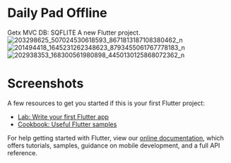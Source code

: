 # Daily Pad Offline 
Getx 
MVC
DB: SQFLITE
A new Flutter project.
![203298625_507024530618593_8671813187108380462_n](https://user-images.githubusercontent.com/71923060/183580373-fafedbd0-3a1e-4db4-aee5-bf9cda292471.png)
![201494418_1645231262348623_8793455061767778183_n](https://user-images.githubusercontent.com/71923060/183580396-8664ea25-af40-45a6-b4fe-ee3e1d38b706.png)
![202938353_168300561980898_4450130125868072362_n](https://user-images.githubusercontent.com/71923060/183580414-f56ee6b4-a35a-4f7a-9e58-32bf7c87882c.png)

# Screenshots

A few resources to get you started if this is your first Flutter project:

- [Lab: Write your first Flutter app](https://flutter.dev/docs/get-started/codelab)
- [Cookbook: Useful Flutter samples](https://flutter.dev/docs/cookbook)

For help getting started with Flutter, view our
[online documentation](https://flutter.dev/docs), which offers tutorials,
samples, guidance on mobile development, and a full API reference.
